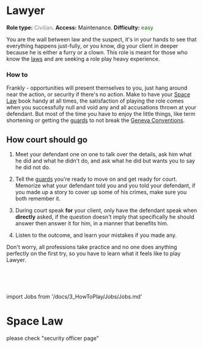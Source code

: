 # Lawyer
**Role type:** <font color="#808080">Civilian</font>. **Access:** Maintenance. **Difficulty:** <font color="Green">easy</font>

You are the wall between law and the suspect, it's in your hands to see that everything happens just-fully, or you know, dig your client in deeper because he is either a furry or a clown. This role is meant for those who know the [laws](Space-Law.md) and are seeking a role play heavy experience.


### How to

Frankly - opportunities will present themselves to you, just hang around near the action, or security if there's no action. Make to have your [Space Law](Space-Law.md) book handy at all times, the satisfaction of playing the role comes when you successfully null and void any and all accusations thrown at your defendant. But most of the time you have to enjoy the little things, like term shortening or getting the [guards](Security.md) to not break the [Geneva Conventions](https://en.wikipedia.org/wiki/Geneva_Conventions).

## How court should go

1) Meet your defendant one on one to talk over the details, ask him what he did and what he didn't do, and ask what he did but wants you to say he did not do.

2) Tell the [guards](Security.md) you're ready to move on and get ready for court. Memorize what your defendant told you and you told your defendant, if you made up a story to cover up some of his crimes, make sure you both remember it.

3) During court speak **for** your client, only have the defendant speak when **directly** asked, if the question doesn't imply that specifically he should answer then answer it for him, in a manner that benefits him.

4) Listen to the outcome, and learn your mistakes if you made any.

Don't worry, all professions take practice and no one does anything perfectly on the first try, so you have to learn what it feels like to play Lawyer.

  <br/>
<br/>
<br/>

import Jobs from '/docs/3_HowToPlay/Jobs/Jobs.md'

<Jobs />

# Space Law
please check "security officer page"
